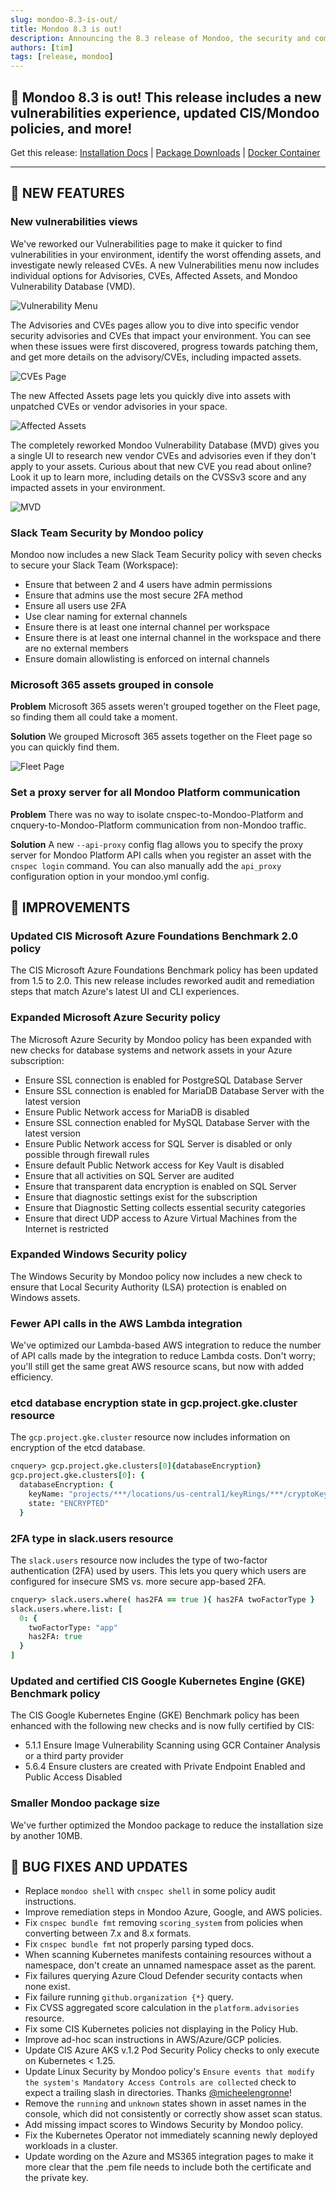 ```yaml
---
slug: mondoo-8.3-is-out/
title: Mondoo 8.3 is out!
description: Announcing the 8.3 release of Mondoo, the security and compliance platform that prioritizes risks that matter most in your infrastructure.
authors: [tim]
tags: [release, mondoo]
---
```


## 🥳 Mondoo 8.3 is out! This release includes a new vulnerabilities experience, updated CIS/Mondoo policies, and more!

Get this release: [Installation Docs](/cnspec/) | [Package Downloads](https://releases.mondoo.com/cnspec/) | [Docker Container](https://hub.docker.com/r/mondoo/cnspec)

---

## 🎉 NEW FEATURES

### New vulnerabilities views

We've reworked our Vulnerabilities page to make it quicker to find vulnerabilities in your environment, identify the worst offending assets, and investigate newly released CVEs. A new Vulnerabilities menu now includes individual options for Advisories, CVEs, Affected Assets, and Mondoo Vulnerability Database (VMD).

![Vulnerability Menu](/img/releases/2023-03-28-mondoo-8.3-is-out/vulns_menu.png)

The Advisories and CVEs pages allow you to dive into specific vendor security advisories and CVEs that impact your environment. You can see when these issues were first discovered, progress towards patching them, and get more details on the advisory/CVEs, including impacted assets.

![CVEs Page](/img/releases/2023-03-28-mondoo-8.3-is-out/cves_page.png)

The new Affected Assets page lets you quickly dive into assets with unpatched CVEs or vendor advisories in your space.

![Affected Assets](/img/releases/2023-03-28-mondoo-8.3-is-out/affected_assets.png)

The completely reworked Mondoo Vulnerability Database (MVD) gives you a single UI to research new vendor CVEs and advisories even if they don't apply to your assets. Curious about that new CVE you read about online? Look it up to learn more, including details on the CVSSv3 score and any impacted assets in your environment.

![MVD](/img/releases/2023-03-28-mondoo-8.3-is-out/mvd.png)

### Slack Team Security by Mondoo policy

Mondoo now includes a new Slack Team Security policy with seven checks to secure your Slack Team (Workspace):

- Ensure that between 2 and 4 users have admin permissions
- Ensure that admins use the most secure 2FA method
- Ensure all users use 2FA
- Use clear naming for external channels
- Ensure there is at least one internal channel per workspace
- Ensure there is at least one internal channel in the workspace and there are no external members
- Ensure domain allowlisting is enforced on internal channels

### Microsoft 365 assets grouped in console

**Problem** Microsoft 365 assets weren't grouped together on the Fleet page, so finding them all could take a moment.

**Solution** We grouped Microsoft 365 assets together on the Fleet page so you can quickly find them.

![Fleet Page](/img/releases/2023-03-28-mondoo-8.3-is-out/ms365_fleet.png)

### Set a proxy server for all Mondoo Platform communication

**Problem** There was no way to isolate cnspec-to-Mondoo-Platform and cnquery-to-Mondoo-Platform communication from non-Mondoo traffic.

**Solution** A new `--api-proxy` config flag allows you to specify the proxy server for Mondoo Platform API calls when you register an asset with the `cnspec login` command. You can also manually add the `api_proxy` configuration option in your mondoo.yml config.

## 🧹 IMPROVEMENTS

### Updated CIS Microsoft Azure Foundations Benchmark 2.0 policy

The CIS Microsoft Azure Foundations Benchmark policy has been updated from 1.5 to 2.0. This new release includes reworked audit and remediation steps that match Azure's latest UI and CLI experiences.

### Expanded Microsoft Azure Security policy

The Microsoft Azure Security by Mondoo policy has been expanded with new checks for database systems and network assets in your Azure subscription:

- Ensure SSL connection is enabled for PostgreSQL Database Server
- Ensure SSL connection is enabled for MariaDB Database Server with the latest version
- Ensure Public Network access for MariaDB is disabled
- Ensure SSL connection enabled for MySQL Database Server with the latest version
- Ensure Public Network access for SQL Server is disabled or only possible through firewall rules
- Ensure default Public Network access for Key Vault is disabled
- Ensure that all activities on SQL Server are audited
- Ensure that transparent data encryption is enabled on SQL Server
- Ensure that diagnostic settings exist for the subscription
- Ensure that Diagnostic Setting collects essential security categories
- Ensure that direct UDP access to Azure Virtual Machines from the Internet is restricted

### Expanded Windows Security policy

The Windows Security by Mondoo policy now includes a new check to ensure that Local Security Authority (LSA) protection is enabled on Windows assets.

### Fewer API calls in the AWS Lambda integration

We've optimized our Lambda-based AWS integration to reduce the number of API calls made by the integration to reduce Lambda costs. Don't worry; you'll still get the same great AWS resource scans, but now with added efficiency.

### etcd database encryption state in gcp.project.gke.cluster resource

The `gcp.project.gke.cluster` resource now includes information on encryption of the etcd database.

```coffeescript
cnquery> gcp.project.gke.clusters[0]{databaseEncryption}
gcp.project.gke.clusters[0]: {
  databaseEncryption: {
    keyName: "projects/***/locations/us-central1/keyRings/***/cryptoKeys/***"
    state: "ENCRYPTED"
  }
```

### 2FA type in slack.users resource

The `slack.users` resource now includes the type of two-factor authentication (2FA) used by users. This lets you query which users are configured for insecure SMS vs. more secure app-based 2FA.

```coffeescript
cnquery> slack.users.where( has2FA == true ){ has2FA twoFactorType }
slack.users.where.list: [
  0: {
    twoFactorType: "app"
    has2FA: true
  }
]
```

### Updated and certified CIS Google Kubernetes Engine (GKE) Benchmark policy

The CIS Google Kubernetes Engine (GKE) Benchmark policy has been enhanced with the following new checks and is now fully certified by CIS:

- 5.1.1 Ensure Image Vulnerability Scanning using GCR Container Analysis or a third party provider
- 5.6.4 Ensure clusters are created with Private Endpoint Enabled and Public Access Disabled

### Smaller Mondoo package size

We've further optimized the Mondoo package to reduce the installation size by another 10MB.

## 🐛 BUG FIXES AND UPDATES

- Replace `mondoo shell` with `cnspec shell` in some policy audit instructions.
- Improve remediation steps in Mondoo Azure, Google, and AWS policies.
- Fix `cnspec bundle fmt` removing `scoring_system` from policies when converting between 7.x and 8.x formats.
- Fix `cnspec bundle fmt` not properly parsing typed docs.
- When scanning Kubernetes manifests containing resources without a namespace, don't create an unnamed namespace asset as the parent.
- Fix failures querying Azure Cloud Defender security contacts when none exist.
- Fix failure running `github.organization {*}` query.
- Fix CVSS aggregated score calculation in the `platform.advisories` resource.
- Fix some CIS Kubernetes policies not displaying in the Policy Hub.
- Improve ad-hoc scan instructions in AWS/Azure/GCP policies.
- Update CIS Azure AKS v.1.2 Pod Security Policy checks to only execute on Kubernetes < 1.25.
- Update Linux Security by Mondoo policy's `Ensure events that modify the system's Mandatory Access Controls are collected` check to expect a trailing slash in directories. Thanks [@micheelengronne](https://github.com/micheelengronne)!
- Remove the `running` and `unknown` states shown in asset names in the console, which did not consistently or correctly show asset scan status.
- Add missing impact scores to Windows Security by Mondoo policy.
- Fix the Kubernetes Operator not immediately scanning newly deployed workloads in a cluster.
- Update wording on the Azure and MS365 integration pages to make it more clear that the .pem file needs to include both the certificate and the private key.
